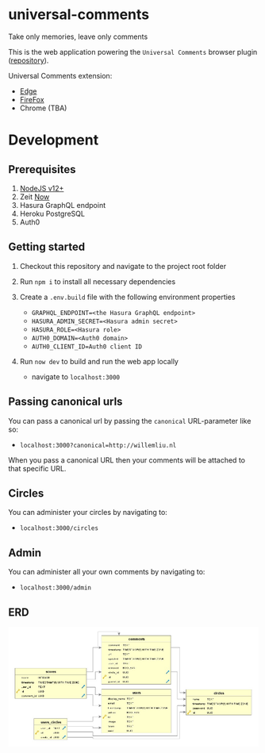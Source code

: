 # universal-comments

Take only memories, leave only comments

This is the web application powering the `Universal Comments` browser plugin ([repository](https://github.com/willemliu/universal-comments-plugin)).

Universal Comments extension:

-   [Edge](https://microsoftedge.microsoft.com/addons/detail/fakkiidfllacbdkgokbdigommkhmoeil)
-   [FireFox](https://addons.mozilla.org/nl/firefox/addon/universal-comments/)
-   Chrome (TBA)

# Development

## Prerequisites

1. [NodeJS v12+](https://nodejs.org/en/)
1. Zeit [Now](https://zeit.co/)
1. Hasura GraphQL endpoint
1. Heroku PostgreSQL
1. Auth0

## Getting started

1. Checkout this repository and navigate to the project root folder
1. Run `npm i` to install all necessary dependencies
1. Create a `.env.build` file with the following environment properties

    - `GRAPHQL_ENDPOINT=<the Hasura GraphQL endpoint>`
    - `HASURA_ADMIN_SECRET=<Hasura admin secret>`
    - `HASURA_ROLE=<Hasura role>`
    - `AUTH0_DOMAIN=<Auth0 domain>`
    - `AUTH0_CLIENT_ID=Auth0 client ID`

1. Run `now dev` to build and run the web app locally
    - navigate to `localhost:3000`

## Passing canonical urls

You can pass a canonical url by passing the `canonical` URL-parameter like so:

-   `localhost:3000?canonical=http://willemliu.nl`

When you pass a canonical URL then your comments will be attached to that specific URL.

## Circles

You can administer your circles by navigating to:

-   `localhost:3000/circles`

## Admin

You can administer all your own comments by navigating to:

-   `localhost:3000/admin`

## ERD

![ERD](https://github.com/willemliu/universal-comments/blob/master/screenshots/erd.jpg?raw=true 'ERD')
